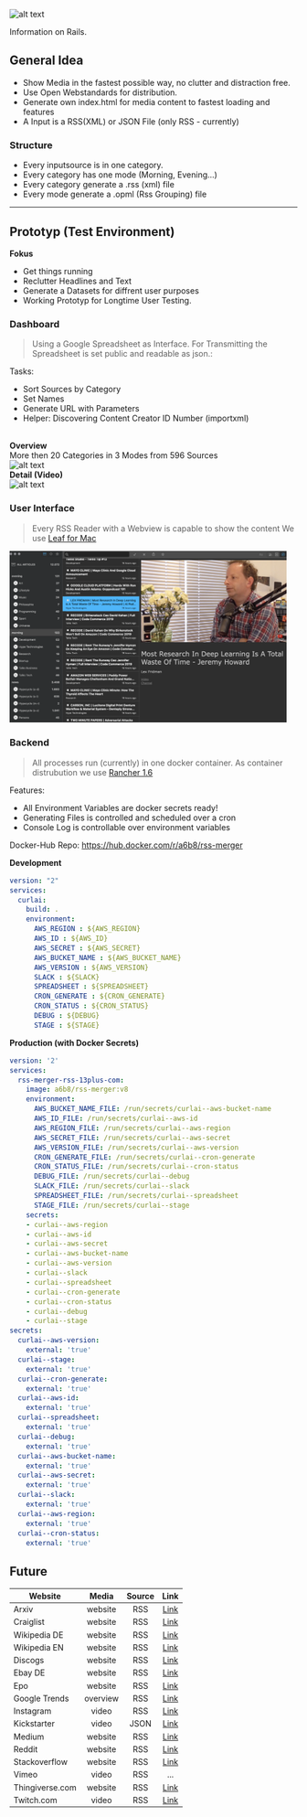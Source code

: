 ![alt text](https://github.com/a6b8/rss-merge-docker/blob/master/images/curlai-logo-black--50.png)

Information on Rails.


## General Idea
- Show Media in the fastest possible way, no clutter and distraction free.
- Use Open Webstandards for distribution.
- Generate own index.html for media content to fastest loading and features
- A Input is a RSS(XML) or JSON File (only RSS - currently)


### Structure
- Every inputsource is in one category.
- Every category has one mode (Morning, Evening...)
- Every category generate a .rss (xml) file
- Every mode generate a .opml (Rss Grouping) file



------



## Prototyp (Test Environment)

**Fokus**
- Get things running
- Reclutter Headlines and Text
- Generate a Datasets for diffrent user purposes
- Working Prototyp for Longtime User Testing.


### Dashboard
> Using a Google Spreadsheet as Interface. For Transmitting the Spreadsheet is set public and readable as json.:

Tasks:
- Sort Sources by Category 
- Set Names
- Generate URL with Parameters
- Helper: Discovering Content Creator ID Number (importxml)
<br>
<b>Overview</b><br>
More then 20 Categories in 3 Modes from 596 Sources<br>
<img src="https://github.com/a6b8/rss-merge-docker/blob/master/images/overview.png" alt="alt text" height="300"><br>
<b>Detail (Video)</b><br>
<img src="https://github.com/a6b8/rss-merge-docker/blob/master/images/detail.png" alt="alt text" height="300">

### User Interface
> Every RSS Reader with a Webview is capable to show the content
We use [Leaf for Mac](https://apps.apple.com/us/app/leaf-rss-news-reader/id576338668?mt=12)
<img src="https://github.com/a6b8/curlai/blob/master/images/reader.png" alt="alt text" height="300">

### Backend
> All processes run (currently) in one docker container. As container distrubution we use [Rancher 1.6](https://rancher.com)

Features:
- All Environment Variables are docker secrets ready!
- Generating Files is controlled and scheduled over a cron
- Console Log is controllable over environment variables



Docker-Hub Repo: https://hub.docker.com/r/a6b8/rss-merger

**Development**
```yaml
version: "2"
services:
  curlai:
    build: .
    environment:
      AWS_REGION : ${AWS_REGION}
      AWS_ID : ${AWS_ID}
      AWS_SECRET : ${AWS_SECRET}
      AWS_BUCKET_NAME : ${AWS_BUCKET_NAME}
      AWS_VERSION : ${AWS_VERSION}
      SLACK : ${SLACK}
      SPREADSHEET : ${SPREADSHEET}
      CRON_GENERATE : ${CRON_GENERATE}
      CRON_STATUS : ${CRON_STATUS}
      DEBUG : ${DEBUG}
      STAGE : ${STAGE}
```


**Production (with Docker Secrets)**
```yaml
version: '2'
services:
  rss-merger-rss-13plus-com:
    image: a6b8/rss-merger:v8
    environment:
      AWS_BUCKET_NAME_FILE: /run/secrets/curlai--aws-bucket-name
      AWS_ID_FILE: /run/secrets/curlai--aws-id
      AWS_REGION_FILE: /run/secrets/curlai--aws-region
      AWS_SECRET_FILE: /run/secrets/curlai--aws-secret
      AWS_VERSION_FILE: /run/secrets/curlai--aws-version
      CRON_GENERATE_FILE: /run/secrets/curlai--cron-generate
      CRON_STATUS_FILE: /run/secrets/curlai--cron-status
      DEBUG_FILE: /run/secrets/curlai--debug
      SLACK_FILE: /run/secrets/curlai--slack
      SPREADSHEET_FILE: /run/secrets/curlai--spreadsheet
      STAGE_FILE: /run/secrets/curlai--stage
    secrets:
    - curlai--aws-region
    - curlai--aws-id
    - curlai--aws-secret
    - curlai--aws-bucket-name
    - curlai--aws-version
    - curlai--slack
    - curlai--spreadsheet
    - curlai--cron-generate
    - curlai--cron-status
    - curlai--debug
    - curlai--stage
secrets:
  curlai--aws-version:
    external: 'true'
  curlai--stage:
    external: 'true'
  curlai--cron-generate:
    external: 'true'
  curlai--aws-id:
    external: 'true'
  curlai--spreadsheet:
    external: 'true'
  curlai--debug:
    external: 'true'
  curlai--aws-bucket-name:
    external: 'true'
  curlai--aws-secret:
    external: 'true'
  curlai--slack:
    external: 'true'
  curlai--aws-region:
    external: 'true'
  curlai--cron-status:
    external: 'true'
```


## Future

| Website        | Media           | Source  | Link |
| ------------- |:-------------:|:-----:|:-----:|
| Arxiv      | website | RSS | [Link](http://arxiv.org/rss/cs.LG) |
| Craiglist      | website      | RSS | [Link](https://berlin.craigslist.org/search/jjj?format=rss) |
| Wikipedia DE | website      | RSS | [Link](https://de.wikipedia.org/w/api.php?action=featuredfeed&feed=onthisday&feedformat=atom) |
| Wikipedia EN | website      | RSS | [Link](https://tools.wmflabs.org/ifttt-testing/ifttt/v1/triggers/article_of_the_day?lang=en) |
| Discogs | website      | RSS | [Link](https://www.discogs.com/sell/mplistrss?genre=Hip+Hop&q=jay-z&format=Vinyl&output=rss) |
| Ebay DE | website      | RSS | [Link](https://www.ebay.de/sch/Rap-Hip-Hop/1589/i.html?_from=R40&LH_Auction=1&_nkw=hip+hop+vinyl&_sop=1&_rss=1) |
| Epo | website     | RSS | [Link](https://register.epo.org/rssSearch?query=txt+%3D+k%C3%BCnstliche+and+txt+%3D+intelligenz&lng=de) |
| Google Trends | overview      | RSS | [Link](https://trends.google.com/trends/trendingsearches/daily/rss?geo=DE) |
| Instagram | video      | RSS | [Link](https://rsshub.app/instagram/user/nyjah) |
| Kickstarter | video      | JSON | [Link](https://www.kickstarter.com/discover/advanced?category_id=16&sort=newest&format=json&page=2) |
| Medium | website      | RSS | [Link](https://medium.com/feed/topic/artificial-intelligence) |
| Reddit | website      | RSS | [Link](https://www.reddit.com/r/Datasets/.rss) |
| Stackoverflow | website      | RSS | [Link](https://stackoverflow.com/feeds/tag?tagnames=three.js&sort=newest) |
| Vimeo | video |  RSS | ... |
| Thingiverse.com | website      | RSS | [Link](https://www.thingiverse.com/rss/featured) |
| Twitch.com | video      | RSS | [Link](http://twitchrss.appspot.com/vod/ryukahr) |


